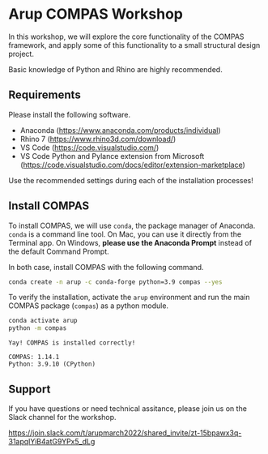 # Arup COMPAS Workshop

In this workshop, we will explore the core functionality of the COMPAS framework,
and apply some of this functionality to a small structural design project.

Basic knowledge of Python and Rhino are highly recommended.

## Requirements

Please install the following software.

* Anaconda (https://www.anaconda.com/products/individual)
* Rhino 7 (https://www.rhino3d.com/download/)
* VS Code (https://code.visualstudio.com/)
* VS Code Python and Pylance extension from Microsoft (https://code.visualstudio.com/docs/editor/extension-marketplace)

Use the recommended settings during each of the installation processes!

## Install COMPAS

To install COMPAS, we will use `conda`, the package manager of Anaconda.
`conda` is a command line tool.
On Mac, you can use it directly from the Terminal app.
On Windows, **please use the Anaconda Prompt** instead of the default Command Prompt.

In both case, install COMPAS with the following command.

```bash
conda create -n arup -c conda-forge python=3.9 compas --yes 
```

To verify the installation, activate the `arup` environment and run the main COMPAS package (`compas`) as a python module.

```bash
conda activate arup
python -m compas
```

```none
Yay! COMPAS is installed correctly!

COMPAS: 1.14.1
Python: 3.9.10 (CPython)
```

## Support

If you have questions or need technical assitance, please join us on the Slack channel for the workshop.

https://join.slack.com/t/arupmarch2022/shared_invite/zt-15bpawx3q-31apqIYiB4atG9YPx5_dLg
